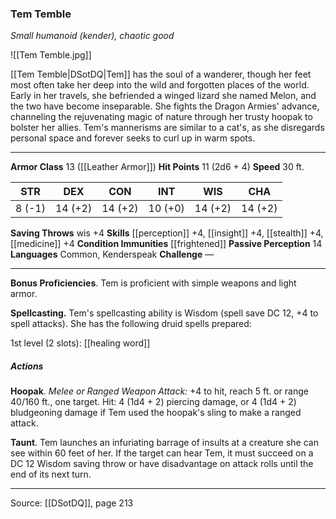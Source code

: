 ### Tem Temble
_Small humanoid (kender), chaotic good_

![[Tem Temble.jpg]]

[[Tem Temble|DSotDQ|Tem]] has the soul of a wanderer, though her feet most often take her deep into the wild and forgotten places of the world. Early in her travels, she befriended a winged lizard she named Melon, and the two have become inseparable. She fights the Dragon Armies' advance, channeling the rejuvenating magic of nature through her trusty hoopak to bolster her allies. Tem's mannerisms are similar to a cat's, as she disregards personal space and forever seeks to curl up in warm spots.



---

**Armor Class** 13 ([[Leather Armor]])
**Hit Points** 11 (2d6 + 4)
**Speed** 30 ft.

| STR     | DEX     | CON     | INT     | WIS     | CHA     |
|---------|---------|---------|---------|---------|---------|
| 8 (-1) | 14 (+2) | 14 (+2) | 10 (+0) | 14 (+2) | 14 (+2) |

**Saving Throws** wis +4
**Skills** [[perception]] +4, [[insight]] +4, [[stealth]] +4, [[medicine]] +4
**Condition Immunities** [[frightened]]
**Passive Perception** 14
**Languages** Common, Kenderspeak
**Challenge** —

---

**Bonus Proficiencies**. Tem is proficient with simple weapons and light armor.

**Spellcasting.** Tem's spellcasting ability is Wisdom (spell save DC 12, +4 to spell attacks). She has the following druid spells prepared:

1st level (2 slots): [[healing word]]

##### Actions
**Hoopak**. _Melee or Ranged Weapon Attack:_ +4 to hit, reach 5 ft. or range 40/160 ft., one target. Hit: 4 (1d4 + 2) piercing damage, or 4 (1d4 + 2) bludgeoning damage if Tem used the hoopak's sling to make a ranged attack.

**Taunt**. Tem launches an infuriating barrage of insults at a creature she can see within 60 feet of her. If the target can hear Tem, it must succeed on a DC 12 Wisdom saving throw or have disadvantage on attack rolls until the end of its next turn.


---

Source: [[DSotDQ]], page 213